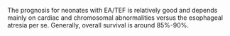 The prognosis for neonates with EA/TEF is relatively good and depends mainly on cardiac and chromosomal abnormalities versus the esophageal atresia per se. Generally, overall survival is around 85%-90%.